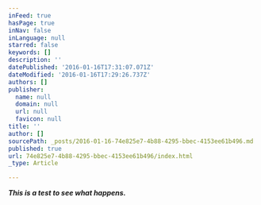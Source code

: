 ```yaml
---
inFeed: true
hasPage: true
inNav: false
inLanguage: null
starred: false
keywords: []
description: ''
datePublished: '2016-01-16T17:31:07.071Z'
dateModified: '2016-01-16T17:29:26.737Z'
authors: []
publisher:
  name: null
  domain: null
  url: null
  favicon: null
title: ''
author: []
sourcePath: _posts/2016-01-16-74e825e7-4b88-4295-bbec-4153ee61b496.md
published: true
url: 74e825e7-4b88-4295-bbec-4153ee61b496/index.html
_type: Article

---
```

**_This is a test to see what happens._**